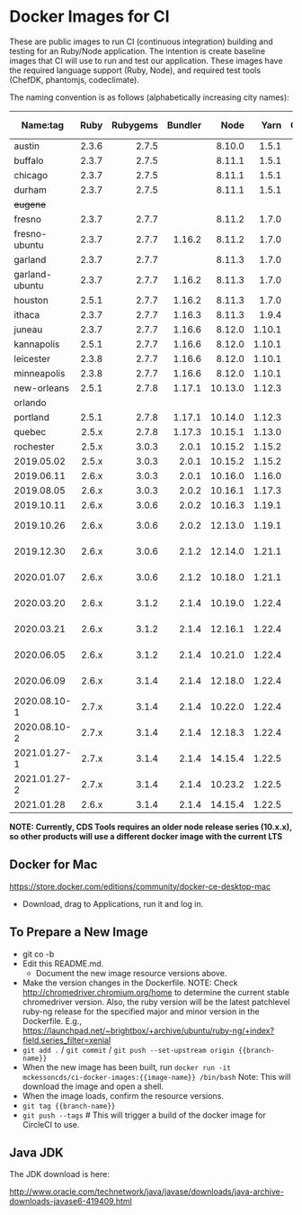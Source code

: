 Docker Images for CI
====================

These are public images to run CI (continuous integration) building and testing for an Ruby/Node application. The intention is create baseline images that CI will use to run and test our application. These images have the required language support (Ruby, Node), and required test tools (ChefDK, phantomjs, codeclimate).

The naming convention is as follows (alphabetically increasing city names):

| Name:tag       | Ruby  | Rubygems | Bundler |  Node   |  Yarn  | ChefDK | JavaJDK | chromedriver  | Git Repos  |
|----------------|------:|---------:|--------:|--------:|-------:|-------:|--------:|--------------:|-----------:|
| austin         | 2.3.6 |   2.7.5  |         | 8.10.0  |  1.5.1 |  1.6.1 |         |               |            |
| buffalo        | 2.3.7 |   2.7.5  |         | 8.11.1  |  1.5.1 |  1.6.1 |         |               |            |
| chicago        | 2.3.7 |   2.7.5  |         | 8.11.1  |  1.5.1 | 1.6.11 |         |               |            |
| durham         | 2.3.7 |   2.7.5  |         | 8.11.1  |  1.5.1 | 1.6.11 |  6u45   |               |            |
| ~~eugene~~     |       |          |         |         |        |        |         |               |            |
| fresno         | 2.3.7 |   2.7.7  |         | 8.11.2  |  1.7.0 | 1.6.11 |  6u45   |               |            |
| fresno-ubuntu  | 2.3.7 |   2.7.7  |  1.16.2 | 8.11.2  |  1.7.0 | 1.6.11 |  6u45   |               |            |
| garland        | 2.3.7 |   2.7.7  |         | 8.11.3  |  1.7.0 | 1.6.11 |  6u45   |               |            |
| garland-ubuntu | 2.3.7 |   2.7.7  |  1.16.2 | 8.11.3  |  1.7.0 | 1.6.11 |  6u45   |               |            |
| houston        | 2.5.1 |   2.7.7  |  1.16.2 | 8.11.3  |  1.7.0 | 1.6.11 |  6u45   |               |            |
| ithaca         | 2.3.7 |   2.7.7  |  1.16.3 | 8.11.3  |  1.9.4 | 1.6.11 |  6u45   |               |            |
| juneau         | 2.3.7 |   2.7.7  |  1.16.6 | 8.12.0  | 1.10.1 | 1.6.11 |  6u45   |               |            |
| kannapolis     | 2.5.1 |   2.7.7  |  1.16.6 | 8.12.0  | 1.10.1 | 1.6.11 |  6u45   |               |            |
| leicester      | 2.3.8 |   2.7.7  |  1.16.6 | 8.12.0  | 1.10.1 | 1.6.11 |  6u45   |               |            |
| minneapolis    | 2.3.8 |   2.7.7  |  1.16.6 | 8.12.0  | 1.10.1 | 1.6.11 |  6u45   |               |            |
| new-orleans    | 2.5.1 |   2.7.8  |  1.17.1 | 10.13.0 | 1.12.3 | 1.6.11 |  6u45   |               |            |
| orlando        |       |          |         |         |        |        |         |               |            |
| portland       | 2.5.1 |   2.7.8  |  1.17.1 | 10.14.0 | 1.12.3 | 1.6.11 |  6u45   |               |            |
| quebec         | 2.5.x |   2.7.8  |  1.17.3 | 10.15.1 | 1.13.0 | 1.6.11 |  6u45   |     2.46      |            |
| rochester      | 2.5.x |   3.0.3  |   2.0.1 | 10.15.2 | 1.15.2 | 1.6.11 |  6u45   | 73.0.3683.68  |            |
| 2019.05.02     | 2.5.x |   3.0.3  |   2.0.1 | 10.15.2 | 1.15.2 | 1.6.11 |  6u45   | 74.0.3729.6   |            |
| 2019.06.11     | 2.6.x |   3.0.3  |   2.0.1 | 10.16.0 | 1.16.0 | 1.6.11 |  6u45   | 75.0.3770.8   |            |
| 2019.08.05     | 2.6.x |   3.0.3  |   2.0.2 | 10.16.1 | 1.17.3 | 1.6.11 |  6u45   | 76.0.3809.68  |            |
| 2019.10.11     | 2.6.x |   3.0.6  |   2.0.2 | 10.16.3 | 1.19.1 | 1.6.11 |  6u45   | 77.0.3865.40  |            |
| 2019.10.26     | 2.6.x |   3.0.6  |   2.0.2 | 12.13.0 | 1.19.1 | 1.6.11 |  6u45   | 78.0.3904.70  | cvp, quill |
| 2019.12.30     | 2.6.x |   3.0.6  |   2.1.2 | 12.14.0 | 1.21.1 | 1.6.11 |  6u45   | 79.0.3945.36  | cvp, quill |
| 2020.01.07     | 2.6.x |   3.0.6  |   2.1.2 | 10.18.0 | 1.21.1 | 1.6.11 |  6u45   | 79.0.3945.36  | cds-tools  |
| 2020.03.20     | 2.6.x |   3.1.2  |   2.1.4 | 10.19.0 | 1.22.4 | 1.6.11 |  6u45   | 80.0.3987.106 | cds-tools  |
| 2020.03.21     | 2.6.x |   3.1.2  |   2.1.4 | 12.16.1 | 1.22.4 | 1.6.11 |  6u45   | 80.0.3987.106 | cvp, quill |
| 2020.06.05     | 2.6.x |   3.1.2  |   2.1.4 | 10.21.0 | 1.22.4 | 1.6.11 |  6u45   | 83.0.4103.39  | cds-tools  |
| 2020.06.09     | 2.6.x |   3.1.4  |   2.1.4 | 12.18.0 | 1.22.4 | 1.6.11 |  6u45   | 83.0.4103.39  | cvp, quill |
| 2020.08.10-1   | 2.7.x |   3.1.4  |   2.1.4 | 10.22.0 | 1.22.4 | 1.6.11 |  6u45   | 84.0.4147.30  | cds-tools  |
| 2020.08.10-2   | 2.7.x |   3.1.4  |   2.1.4 | 12.18.3 | 1.22.4 | 1.6.11 |  6u45   | 84.0.4147.30  | cvp, quill |
| 2021.01.27-1   | 2.7.x |   3.1.4  |   2.1.4 | 14.15.4 | 1.22.5 | 1.6.11 |  6u45   | 88.0.4324.96  | quill      |
| 2021.01.27-2   | 2.7.x |   3.1.4  |   2.1.4 | 10.23.2 | 1.22.5 | 1.6.11 |  6u45   | 88.0.4324.96  | cds-tools  |
| 2021.01.28     | 2.6.x |   3.1.4  |   2.1.4 | 14.15.4 | 1.22.5 | 1.6.11 |  6u45   | 88.0.4324.96  | cvp        |

**NOTE:  Currently, CDS Tools requires an older node release series (10.x.x), so other products will use a different docker image with the current LTS**


Docker for Mac
--------------

https://store.docker.com/editions/community/docker-ce-desktop-mac

- Download, drag to Applications, run it and log in.


To Prepare a New Image
----------------------

- git co -b <current date>
- Edit this README.md.
  - Document the new image resource versions above.
- Make the version changes in the Dockerfile.  NOTE: Check http://chromedriver.chromium.org/home to determine the current stable chromedriver version.  Also, the ruby version will be the latest patchlevel ruby-ng release for the specified major and minor version in the Dockerfile. E.g., https://launchpad.net/~brightbox/+archive/ubuntu/ruby-ng/+index?field.series_filter=xenial
- `git add .` / `git commit` / `git push --set-upstream origin {{branch-name}}`
- When the new image has been built, run `docker run -it mckessoncds/ci-docker-images:{{image-name}} /bin/bash`
  Note: This will download the image and open a shell.
- When the image loads, confirm the resource versions.
- `git tag {{branch-name}}`
- `git push --tags` # This will trigger a build of the docker image for CircleCI to use.


Java JDK
--------

The JDK download is here:

http://www.oracle.com/technetwork/java/javase/downloads/java-archive-downloads-javase6-419409.html

